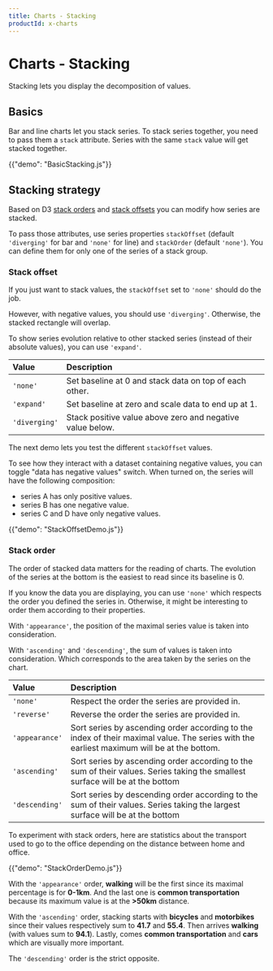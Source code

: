 ```yaml
---
title: Charts - Stacking
productId: x-charts
---
```


# Charts - Stacking

<p class="description">Stacking lets you display the decomposition of values.</p>

## Basics

Bar and line charts let you stack series.
To stack series together, you need to pass them a `stack` attribute.
Series with the same `stack` value will get stacked together.

{{"demo": "BasicStacking.js"}}

## Stacking strategy

Based on D3 [stack orders](https://d3js.org/d3-shape/stack#stack_order) and [stack offsets](https://d3js.org/d3-shape/stack#stack_offset) you can modify how series are stacked.

To pass those attributes, use series properties `stackOffset` (default `'diverging'` for bar and `'none'` for line) and `stackOrder` (default `'none'`).
You can define them for only one of the series of a stack group.

### Stack offset

If you just want to stack values, the `stackOffset` set to `'none'` should do the job.

However, with negative values, you should use `'diverging'`.
Otherwise, the stacked rectangle will overlap.

To show series evolution relative to other stacked series (instead of their absolute values), you can use `'expand'`.

| Value         | Description                                               |
| :------------ | :-------------------------------------------------------- |
| `'none'`      | Set baseline at 0 and stack data on top of each other.    |
| `'expand'`    | Set baseline at zero and scale data to end up at 1.       |
| `'diverging'` | Stack positive value above zero and negative value below. |

The next demo lets you test the different `stackOffset` values.

To see how they interact with a dataset containing negative values, you can toggle "data has negative values" switch.
When turned on, the series will have the following composition:

- series A has only positive values.
- series B has one negative value.
- series C and D have only negative values.

{{"demo": "StackOffsetDemo.js"}}

### Stack order

The order of stacked data matters for the reading of charts.
The evolution of the series at the bottom is the easiest to read since its baseline is 0.

If you know the data you are displaying, you can use `'none'` which respects the order you defined the series in.
Otherwise, it might be interesting to order them according to their properties.

With `'appearance'`, the position of the maximal series value is taken into consideration.

With `'ascending'` and `'descending'`, the sum of values is taken into consideration.
Which corresponds to the area taken by the series on the chart.

| Value          | Description                                                                                                                               |
| :------------- | :---------------------------------------------------------------------------------------------------------------------------------------- |
| `'none'`       | Respect the order the series are provided in.                                                                                             |
| `'reverse'`    | Reverse the order the series are provided in.                                                                                             |
| `'appearance'` | Sort series by ascending order according to the index of their maximal value. The series with the earliest maximum will be at the bottom. |
| `'ascending'`  | Sort series by ascending order according to the sum of their values. Series taking the smallest surface will be at the bottom             |
| `'descending'` | Sort series by descending order according to the sum of their values. Series taking the largest surface will be at the bottom             |

To experiment with stack orders, here are statistics about the transport used to go to the office depending on the distance between home and office.

{{"demo": "StackOrderDemo.js"}}

With the `'appearance'` order, **walking** will be the first since its maximal percentage is for **0-1km**. And the last one is **common transportation** because its maximum value is at the **>50km** distance.

With the `'ascending'` order, stacking starts with **bicycles** and **motorbikes** since their values respectively sum to **41.7** and **55.4**.
Then arrives **walking** (with values sum to **94.1**).
Lastly, comes **common transportation** and **cars** which are visually more important.

The `'descending'` order is the strict opposite.
